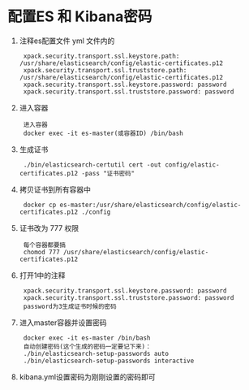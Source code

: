 # 配置ES 和 Kibana密码

1. 注释es配置文件 yml 文件内的

        xpack.security.transport.ssl.keystore.path: /usr/share/elasticsearch/config/elastic-certificates.p12
        xpack.security.transport.ssl.truststore.path: /usr/share/elasticsearch/config/elastic-certificates.p12
        xpack.security.transport.ssl.keystore.password: password
        xpack.security.transport.ssl.truststore.password: password

2. 进入容器

        进入容器
        docker exec -it es-master(或容器ID) /bin/bash

3. 生成证书

        ./bin/elasticsearch-certutil cert -out config/elastic-certificates.p12 -pass "证书密码"

4. 拷贝证书到所有容器中

        docker cp es-master:/usr/share/elasticsearch/config/elastic-certificates.p12 ./config

5. 证书改为 777 权限

        每个容器都要搞
        chomod 777 /usr/share/elasticsearch/config/elastic-certificates.p12

6. 打开1中的注释

        xpack.security.transport.ssl.keystore.password: password
        xpack.security.transport.ssl.truststore.password: password
        password为3生成证书时候的密码

7. 进入master容器并设置密码

        docker exec -it es-master /bin/bash
        自动创建密码(这个生成的密码一定要记下来)：
        ./bin/elasticsearch-setup-passwords auto
        ./bin/elasticsearch-setup-passwords interactive

8. kibana.yml设置密码为刚刚设置的密码即可